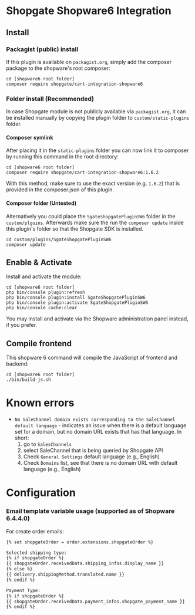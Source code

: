 # Shopgate Shopware6 Integration

## Install

### Packagist (public) install
If this plugin is available on `packagist.org`, simply add the composer package to the shopware's root composer:
```shell
cd [shopware6 root folder]
composer require shopgate/cart-integration-shopware6
```

### Folder install (Recommended)

In case Shopgate module is not publicly available via `packagist.org`, it can be installed manually by copying the
plugin folder to `custom/static-plugins` folder.

#### Composer symlink

After placing it in the `static-plugins` folder you can now link it to composer by running this command in the root
directory:

```shell
cd [shopware6 root folder]
composer require shopgate/cart-integration-shopware6:1.6.2
```

With this method, make sure to use the exact version (e.g. `1.6.2`) that is provided in the composer.json of this
plugin.

#### Composer folder (Untested)

Alternatively you could place the `SgateShopgatePluginSW6` folder in the `custom/plguins`. Afterwards make sure the run
the `composer update` inside this plugin's folder so that the Shopgate SDK is installed.

```shell
cd custom/plugins/SgateShopgatePluginSW6
composer update
```

## Enable & Activate

Install and activate the module:

```shell
cd [shopware6 root folder]
php bin/console plugin:refresh
php bin/console plugin:install SgateShopgatePluginSW6
php bin/console plugin:activate SgateShopgatePluginSW6
php bin/console cache:clear
```

You may install and activate via the Shopware administration panel instead, if you prefer.

## Compile frontend

This shopware 6 command will compile the JavaScript of frontend and backend:

```shell
cd [shopware6 root folder]
./bin/build-js.sh
```

# Known errors

* `No SaleChannel domain exists corresponding to the SaleChannel default language` - indicates an issue when there is a
  default language set for a domain, but no domain URL exists that has that language. In short:
  1. go to `SalesChannels`
  1. select SaleChannel that is being queried by Shopgate API
  1. Check `General Settings` default language (e.g., English)
  1. Check `Domains` list, see that there is no domain URL with default language (e.g., English)

# Configuration

### Email template variable usage (supported as of Shopware 6.4.4.0)

For create order emails:

```html
{% set shopgateOrder = order.extensions.shopgateOrder %}

Selected shipping type:
{% if shopgateOrder %}
{{ shopgateOrder.receivedData.shipping_infos.display_name }}
{% else %}
{{ delivery.shippingMethod.translated.name }}
{% endif %}

Payment Type:
{% if shopgateOrder %}
{{ shopgateOrder.receivedData.payment_infos.shopgate_payment_name }}
{% endif %}
```
